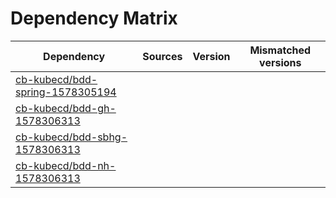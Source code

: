 # Dependency Matrix

Dependency | Sources | Version | Mismatched versions
---------- | ------- | ------- | -------------------
[cb-kubecd/bdd-spring-1578305194](https://github.com/cb-kubecd/bdd-spring-1578305194.git) |  | []() | 
[cb-kubecd/bdd-gh-1578306313](https://github.com/cb-kubecd/bdd-gh-1578306313.git) |  | []() | 
[cb-kubecd/bdd-sbhg-1578306313](https://github.com/cb-kubecd/bdd-sbhg-1578306313.git) |  | []() | 
[cb-kubecd/bdd-nh-1578306313](https://github.com/cb-kubecd/bdd-nh-1578306313.git) |  | []() | 
